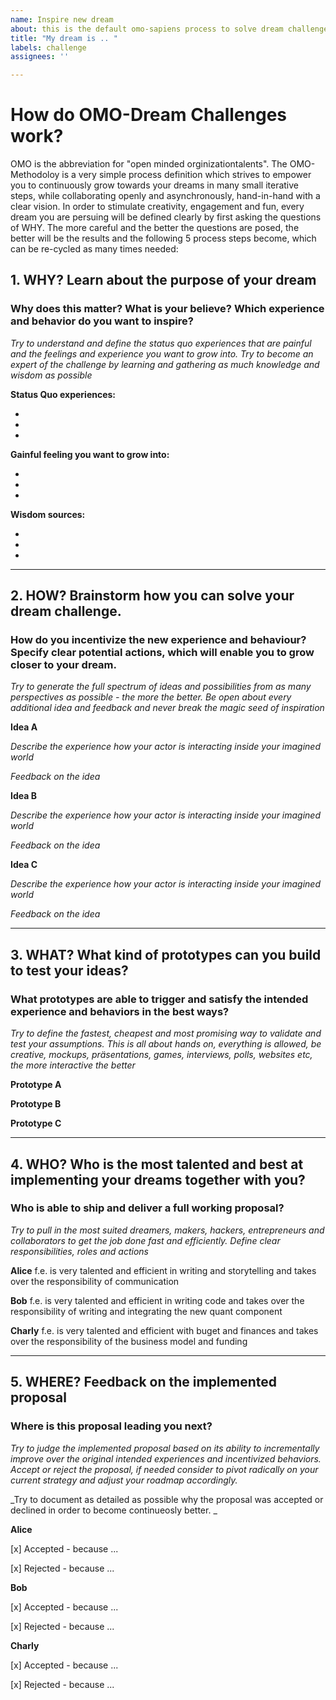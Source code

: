 ```yaml
---
name: Inspire new dream
about: this is the default omo-sapiens process to solve dream challenges
title: "My dream is .. "
labels: challenge
assignees: ''

---
```

# How do OMO-Dream Challenges work?
OMO is the abbreviation for "open minded orginizationtalents". The OMO-Methodoloy is a very simple process definition which strives to empower you to continuously grow towards your dreams in many small iterative steps, while collaborating openly and asynchronously, hand-in-hand with a clear vision.
In order to stimulate creativity, engagement and fun, every dream you are persuing will be defined clearly by first asking the questions of WHY. The more careful and the better the questions are posed, the better will be the results and the following 5 process steps become, which can be re-cycled as many times needed: 

## 1. WHY? Learn about the purpose of your dream

### Why does this matter? What is your believe? Which experience and behavior do you want to inspire? 
_Try to understand and define the status quo experiences that are painful and the feelings and experience you want to grow into. Try to become an expert of the challenge by learning and gathering as much knowledge and wisdom as possible_ 

**Status Quo experiences:**   

-

-

-

**Gainful feeling you want to grow into:**

-

-

-


**Wisdom sources:**

-

-

-

___ 
## 2. HOW? Brainstorm how you can solve your dream challenge. 

### How do you incentivize the new experience and behaviour? Specify clear potential actions, which will enable you to grow closer to your dream. 
_Try to generate the full spectrum of ideas and possibilities from as many perspectives as possible - the more the better. Be open about every additional idea and feedback and never break the magic seed of inspiration_


**Idea A** 

_Describe the experience how your actor is interacting inside your imagined world_


_Feedback on the idea_


**Idea B** 

_Describe the experience how your actor is interacting inside your imagined world_


_Feedback on the idea_


**Idea C**

_Describe the experience how your actor is interacting inside your imagined world_


_Feedback on the idea_


___
## 3. WHAT? What kind of prototypes can you build to test your ideas?

### What prototypes are able to trigger and satisfy the intended experience and behaviors in the best ways? 
_Try to define the fastest, cheapest and most promising way to validate and test your assumptions. This is all about hands on, everything is allowed, be creative, mockups, präsentations, games, interviews, polls, websites etc, the more interactive the better_


**Prototype A**


**Prototype B**


**Prototype C**


___
## 4. WHO? Who is the most talented and best at implementing your dreams together with you?

### Who is able to ship and deliver a full working proposal?
_Try to pull in the most suited dreamers, makers, hackers, entrepreneurs and collaborators to get the job done fast and efficiently. Define clear responsibilities, roles and actions_

**Alice** 
f.e. is very talented and efficient in writing and storytelling and takes over the responsibility of communication 

**Bob** 
f.e. is very talented and efficient in writing code and takes over the responsibility of writing and integrating the new quant component 

**Charly**
f.e. is very talented and efficient with buget and finances and takes over the responsibility of the business model and funding


___
## 5. WHERE? Feedback on the implemented proposal

### Where is this proposal leading you next?
_Try to judge the implemented proposal based on its ability to incrementally improve over the original intended experiences and incentivized behaviors. Accept or reject the proposal, if needed consider to pivot radically on your current strategy and adjust your roadmap accordingly._

_Try to document as detailed as possible why the proposal was accepted or declined in order to become continueosly better. _

**Alice**

[x] Accepted - because ...

[x] Rejected - because ...

**Bob** 

[x] Accepted - because ...

[x] Rejected - because ...

**Charly** 

[x] Accepted - because ...

[x] Rejected - because ...
